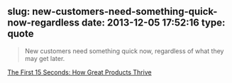 slug: new-customers-need-something-quick-now-regardless
date: 2013-12-05 17:52:16
type: quote
---

> New customers need something quick now, regardless of what they may get later.

[The First 15 Seconds: How Great Products Thrive](http://www.linkedin.com/today/post/article/20131112171340-4074853-the-first-15-seconds-how-great-products-thrive)
